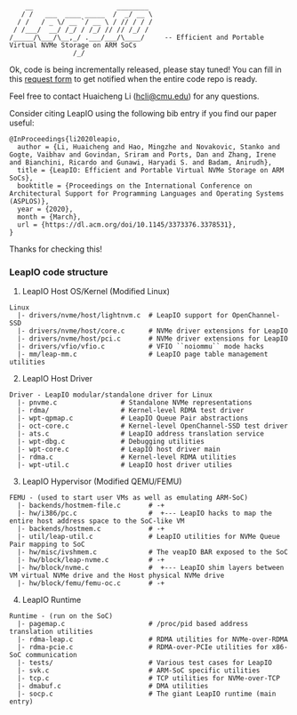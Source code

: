 ```

    __                     ________ 
   / /   ___  ____ _____  /  _/ __ \
  / /   / _ \/ __ `/ __ \ / // / / /
 / /___/  __/ /_/ / /_/ // // /_/ / 
/_____/\___/\__,_/ .___/___/\____/     -- Efficient and Portable Virtual NVMe Storage on ARM SoCs 
                /_/                 

```

Ok, code is being incrementally released, please stay tuned! You can fill in this [request form](https://docs.google.com/forms/d/e/1FAIpQLSeg-NpQ8hBlZGTgKVt72vOTo6HHYi9DX1_3DmioP2zTbe3cqw/viewform?vc=0&c=0&w=1&flr=0) to get notified when the entire code repo is ready. 

Feel free to contact Huaicheng Li (hcli@cmu.edu) for any questions.

Consider citing LeapIO using the following bib entry if you find our paper useful:

```
@InProceedings{li2020leapio,
  author = {Li, Huaicheng and Hao, Mingzhe and Novakovic, Stanko and Gogte, Vaibhav and Govindan, Sriram and Ports, Dan and Zhang, Irene and Bianchini, Ricardo and Gunawi, Haryadi S. and Badam, Anirudh},
  title = {LeapIO: Efficient and Portable Virtual NVMe Storage on ARM SoCs},
  booktitle = {Proceedings on the International Conference on Architectural Support for Programming Languages and Operating Systems (ASPLOS)},
  year = {2020},
  month = {March},
  url = {https://dl.acm.org/doi/10.1145/3373376.3378531},
}
```

Thanks for checking this!


### LeapIO code structure

1. LeapIO Host OS/Kernel (Modified Linux)

```
Linux
  |- drivers/nvme/host/lightnvm.c  # LeapIO support for OpenChannel-SSD
  |- drivers/nvme/host/core.c      # NVMe driver extensions for LeapIO
  |- drivers/nvme/host/pci.c       # NVMe driver extensions for LeapIO
  |- drivers/vfio/vfio.c           # VFIO ``noiommu`` mode hacks
  |- mm/leap-mm.c                  # LeapIO page table management utilities
```

2. LeapIO Host Driver

```
Driver - LeapIO modular/standalone driver for Linux
  |- pnvme.c                # Standalone NVMe representations
  |- rdma/                  # Kernel-level RDMA test driver
  |- wpt-qpmap.c            # LeapIO Queue Pair abstractions
  |- oct-core.c             # Kernel-level OpenChannel-SSD test driver
  |- ats.c                  # LeapIO address translation service
  |- wpt-dbg.c              # Debugging utilities
  |- wpt-core.c             # LeapIO host driver main
  |- rdma.c                 # Kernel-level RDMA utilities
  |- wpt-util.c             # LeapIO host driver utilies
```

3. LeapIO Hypervisor (Modified QEMU/FEMU)

```
FEMU - (used to start user VMs as well as emulating ARM-SoC)
  |- backends/hostmem-file.c       # -+
  |- hw/i386/pc.c                  #  +--- LeapIO hacks to map the entire host address space to the SoC-like VM
  |- backends/hostmem.c            # -+
  |- util/leap-util.c              # LeapIO utilities for NVMe Queue Pair mapping to SoC
  |- hw/misc/ivshmem.c             # The veapIO BAR exposed to the SoC
  |- hw/block/leap-nvme.c          # -+
  |- hw/block/nvme.c               #  +--- LeapIO shim layers between VM virtual NVMe drive and the Host physical NVMe drive
  |- hw/block/femu/femu-oc.c       # -+
```

4. LeapIO Runtime

```
Runtime - (run on the SoC)
  |- pagemap.c                     # /proc/pid based address translation utilities
  |- rdma-leap.c                   # RDMA utilities for NVMe-over-RDMA
  |- rdma-pcie.c                   # RDMA-over-PCIe utilities for x86-SoC communication
  |- tests/                        # Various test cases for LeapIO
  |- svk.c                         # ARM-SoC specific utilities
  |- tcp.c                         # TCP utilities for NVMe-over-TCP
  |- dmabuf.c                      # DMA utilities
  |- socp.c                        # The giant LeapIO runtime (main entry)
```

